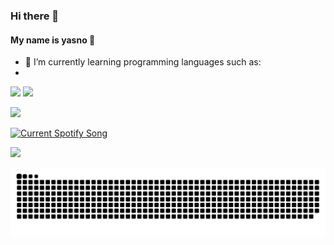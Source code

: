 ### Hi there 👋

#### My name is yasno 🦾

- 🌱 I’m currently learning programming languages such as:
- 
<img src='https://github.com/Tsprnay/skill-icons/blob/main/icons/Python-Dark.svg' style='height: 64px; widht: auto;'> <img src='https://github.com/Tsprnay/skill-icons/blob/main/icons/HTML.svg' style='height: 64px; widht: auto;'>

![](https://komarev.com/ghpvc/?username=tsprnay&color=BC8BFD&style=flat-square)

<a href="https://github.com/Tsprnay">
  <img src="https://spotify-api-psi.vercel.app/api?theme=dark&scan=true" alt="Current Spotify Song">
</a>

<!--
**Tsprnay/Tsprnay** is a ✨ _special_ ✨ repository because its `README.md` (this file) appears on your GitHub profile.

Here are some ideas to get you started:

- 🔭 I’m currently working on ...
- 🌱 I’m currently learning ...
- 👯 I’m looking to collaborate on ...
- 🤔 I’m looking for help with ...
- 💬 Ask me about ...
- 📫 How to reach me: ...
- 😄 Pronouns: ...
- ⚡ Fun fact: ...
-->

![](https://hit.yhype.me/github/profile?user_id=65571116)

<img src='https://github.com/Tsprnay/Tsprnay/blob/output/github-contribution-grid-snake-dark.svg'>
